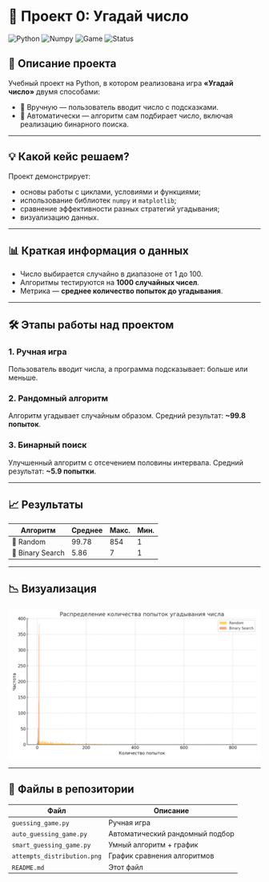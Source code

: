 
# 🎯 Проект 0: Угадай число

![Python](https://img.shields.io/badge/Python-3.10-blue)
![Numpy](https://img.shields.io/badge/Library-numpy-informational)
![Game](https://img.shields.io/badge/Game-Guessing-green)
![Status](https://img.shields.io/badge/Status-Completed-success)

## 📌 Описание проекта
Учебный проект на Python, в котором реализована игра **«Угадай число»** двумя способами:
- 👤 Вручную — пользователь вводит число с подсказками.
- 🤖 Автоматически — алгоритм сам подбирает число, включая реализацию бинарного поиска.

---

## 💡 Какой кейс решаем?
Проект демонстрирует:
- основы работы с циклами, условиями и функциями;
- использование библиотек `numpy` и `matplotlib`;
- сравнение эффективности разных стратегий угадывания;
- визуализацию данных.

---

## 📊 Краткая информация о данных
- Число выбирается случайно в диапазоне от 1 до 100.
- Алгоритмы тестируются на **1000 случайных чисел**.
- Метрика — **среднее количество попыток до угадывания**.

---

## 🛠️ Этапы работы над проектом

### 1. Ручная игра
Пользователь вводит числа, а программа подсказывает: больше или меньше.

### 2. Рандомный алгоритм
Алгоритм угадывает случайным образом. Средний результат: **~99.8 попыток**.

### 3. Бинарный поиск
Улучшенный алгоритм с отсечением половины интервала. Средний результат: **~5.9 попытки**.

---

## 📈 Результаты

| Алгоритм         | Среднее | Макс. | Мин. |
|------------------|---------|-------|------|
| 🎲 Random         | 99.78   | 854   | 1    |
| 🧠 Binary Search | 5.86    | 7     | 1    |

---

## 📉 Визуализация

![График распределения попыток](attempts_distribution.png)

---

## 📎 Файлы в репозитории

| Файл | Описание |
|------|----------|
| `guessing_game.py` | Ручная игра |
| `auto_guessing_game.py` | Автоматический рандомный подбор |
| `smart_guessing_game.py` | Умный алгоритм + график |
| `attempts_distribution.png` | График сравнения алгоритмов |
| `README.md` | Этот файл |